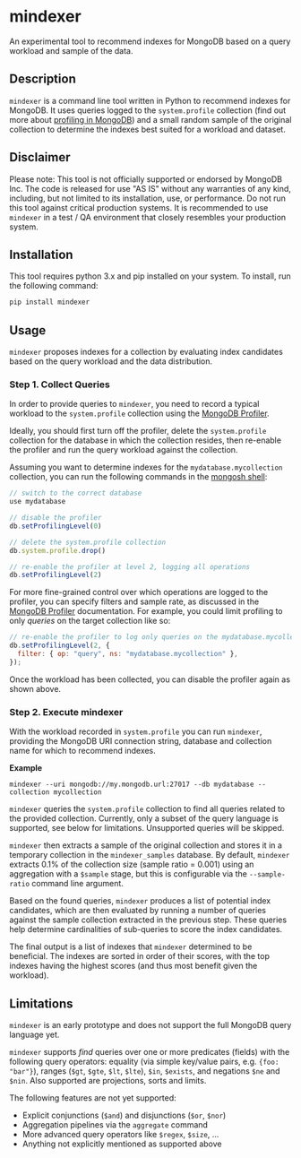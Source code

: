 # mindexer

An experimental tool to recommend indexes for MongoDB based on a query workload and sample of the data.

## Description

`mindexer` is a command line tool written in Python to recommend indexes for MongoDB. It uses queries logged to the `system.profile` collection (find out more about [profiling in MongoDB](https://www.mongodb.com/docs/manual/tutorial/manage-the-database-profiler/)) and a small random sample of the original collection to determine the indexes best suited for a workload and dataset.

## Disclaimer

Please note: This tool is not officially supported or endorsed by MongoDB Inc. The code is released for use "AS IS" without any warranties of any kind, including, but not limited to its installation, use, or performance. Do not run this tool against critical production systems. It is recommended to use `mindexer` in a test / QA environment that closely resembles your production system.

## Installation

This tool requires python 3.x and pip installed on your system. To install, run the following command:

```bash
pip install mindexer
```

## Usage

`mindexer` proposes indexes for a collection by evaluating index candidates based on the query workload and the data distribution.

### Step 1. Collect Queries

In order to provide queries to `mindexer`, you need to record a typical workload to the `system.profile` collection using the [MongoDB Profiler](https://www.mongodb.com/docs/v5.0/tutorial/manage-the-database-profiler/).

Ideally, you should first turn off the profiler, delete the `system.profile` collection for the database in which the collection resides, then re-enable the profiler and run the query workload against the collection.

Assuming you want to determine indexes for the `mydatabase.mycollection` collection, you can run the following commands in the [mongosh shell](https://www.mongodb.com/docs/mongodb-shell/):

```js
// switch to the correct database
use mydatabase

// disable the profiler
db.setProfilingLevel(0)

// delete the system.profile collection
db.system.profile.drop()

// re-enable the profiler at level 2, logging all operations
db.setProfilingLevel(2)
```

For more fine-grained control over which operations are logged to the profiler, you can specify filters and sample rate, as discussed in the [MongoDB Profiler](https://www.mongodb.com/docs/v5.0/tutorial/manage-the-database-profiler/#set-a-filter-to-determine-profiled-operations) documentation. For example, you could limit profiling to only _queries_ on the target collection like so:

```js
// re-enable the profiler to log only queries on the mydatabase.mycollection namespace
db.setProfilingLevel(2, {
  filter: { op: "query", ns: "mydatabase.mycollection" },
});
```

Once the workload has been collected, you can disable the profiler again as shown above.

### Step 2. Execute mindexer

With the workload recorded in `system.profile` you can run `mindexer`, providing the MongoDB URI connection string, database and collection name for which to recommend indexes.

**Example**

```
mindexer --uri mongodb://my.mongodb.url:27017 --db mydatabase --collection mycollection
```

`mindexer` queries the `system.profile` collection to find all queries related to the provided collection. Currently, only a subset of the query language is supported, see below for limitations. Unsupported queries will be skipped.

`mindexer` then extracts a sample of the original collection and stores it in a temporary collection in the `mindexer_samples` database. By default, `mindexer` extracts 0.1% of the collection size (sample ratio = 0.001) using an aggregation with a `$sample` stage, but this is configurable via the `--sample-ratio` command line argument.

Based on the found queries, `mindexer` produces a list of potential index candidates, which are then evaluated by running a number of queries against the sample collection extracted in the previous step. These queries help determine cardinalities of sub-queries to score the index candidates.

The final output is a list of indexes that `mindexer` determined to be beneficial. The indexes are sorted in order of their scores, with the top indexes having the highest scores (and thus most benefit given the workload).

## Limitations

`mindexer` is an early prototype and does not support the full MongoDB query language yet.

`mindexer` supports _find_ queries over one or more predicates (fields) with the following query operators: equality (via simple key/value pairs, e.g. `{foo: "bar"}`), ranges (`$gt`, `$gte`, `$lt`, `$lte`), `$in`, `$exists`, and negations `$ne` and `$nin`. Also supported are projections, sorts and limits.

The following features are not yet supported:

- Explicit conjunctions (`$and`) and disjunctions (`$or`, `$nor`)
- Aggregation pipelines via the `aggregate` command
- More advanced query operators like `$regex`, `$size`, ...
- Anything not explicitly mentioned as supported above
